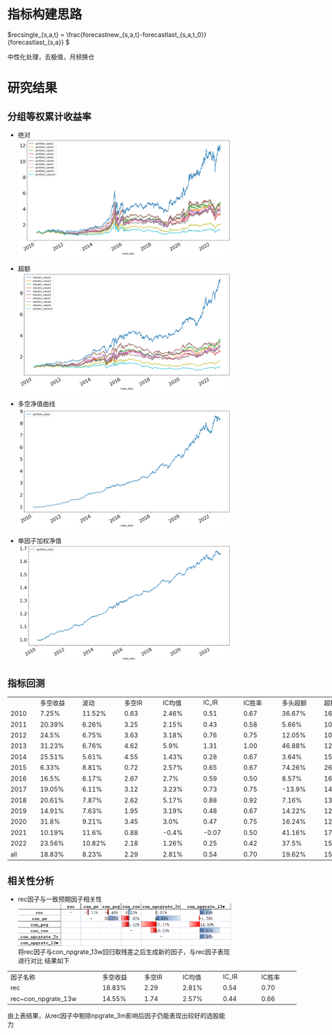 # 指标构建思路

$recsingle_{s,a,t} = \frac{forecastnew_{s,a,t}-forecastlast_{s,a,t_0}}{forecastlast_{s,a}} $

中性化处理，去极值，月频换仓

# 研究结果
## 分组等权累计收益率

- 绝对
![image](https://github.com/zoey-zhijing/analyst-expectations/blob/main/tables%20%26%20plots1/%E5%88%86%E7%BB%84%E7%BB%9D%E5%AF%B9%E6%94%B6%E7%9B%8A.png)

- 超额
![image](https://github.com/zoey-zhijing/analyst-expectations/blob/main/tables%20%26%20plots1/%E5%88%86%E7%BB%84%E8%B6%85%E9%A2%9D%E6%94%B6%E7%9B%8A.png)

- 多空净值曲线
![image](https://github.com/zoey-zhijing/analyst-expectations/blob/main/tables%20%26%20plots1/%E5%A4%9A%E7%A9%BA%E5%87%80%E5%80%BC.png)

- 单因子加权净值
![image](https://github.com/zoey-zhijing/analyst-expectations/blob/main/tables%20%26%20plots1/%E5%8D%95%E5%9B%A0%E5%AD%90%E5%87%80%E5%80%BC.png)


## 指标回测
<table width="1116" border="0" cellpadding="0" cellspacing="0" style='width:669.60pt;border-collapse:collapse;table-layout:fixed;'>
<col width="81" style='width:48.60pt;'/>
<col width="115" span="9" class="xl65" style='mso-width-source:userset;mso-width-alt:3364;'/>
<tr height="24" style='height:14.40pt;'>
<td height="24" width="81" style='height:14.40pt;width:48.60pt;'></td>
<td class="xl66" width="115" style='width:69.00pt;' x:str>&#22810;&#31354;&#25910;&#30410;</td>
<td class="xl66" width="115" style='width:69.00pt;' x:str>&#27874;&#21160;</td>
<td class="xl66" width="115" style='width:69.00pt;' x:str>&#22810;&#31354;IR</td>
<td class="xl66" width="115" style='width:69.00pt;' x:str>IC&#22343;&#20540;</td>
<td class="xl66" width="115" style='width:69.00pt;' x:str>IC_IR</td>
<td class="xl66" width="115" style='width:69.00pt;' x:str>IC&#32988;&#29575;</td>
<td class="xl66" width="115" style='width:69.00pt;' x:str>&#22810;&#22836;&#36229;&#39069;</td>
<td class="xl66" width="115" style='width:69.00pt;' x:str>&#36229;&#39069;&#27874;&#21160;</td>
<td class="xl66" width="115" style='width:69.00pt;' x:str>&#22799;&#26222;&#27604;&#29575;</td>
</tr>
<tr height="24" style='height:14.40pt;'>
<td class="xl66" height="24" style='height:14.40pt;' x:str>2010</td>
<td class="xl65" x:str>7.25%</td>
<td class="xl65" x:str>11.52%</td>
<td class="xl67" x:num="0.62959557901934704">0.63<span style='mso-spacerun:yes;'>&nbsp;</span></td>
<td class="xl65" x:str>2.46%</td>
<td class="xl67" x:num="0.50699407043234301">0.51<span style='mso-spacerun:yes;'>&nbsp;</span></td>
<td class="xl67" x:num="0.66666666666666696">0.67<span style='mso-spacerun:yes;'>&nbsp;</span></td>
<td class="xl65" x:str>36.67%</td>
<td class="xl65" x:str>16.07%</td>
<td class="xl69" x:num="2.28152631473972">2.28<span style='mso-spacerun:yes;'>&nbsp;</span></td>
</tr>
<tr height="24" style='height:14.40pt;'>
<td class="xl66" height="24" style='height:14.40pt;' x:str>2011</td>
<td class="xl65" x:str>20.39%</td>
<td class="xl65" x:str>6.26%</td>
<td class="xl67" x:num="3.2547025059186199">3.25<span style='mso-spacerun:yes;'>&nbsp;</span></td>
<td class="xl65" x:str>2.15%</td>
<td class="xl67" x:num="0.43060943961700998">0.43<span style='mso-spacerun:yes;'>&nbsp;</span></td>
<td class="xl67" x:num="0.58333333333333304">0.58<span style='mso-spacerun:yes;'>&nbsp;</span></td>
<td class="xl65" x:str>5.66%</td>
<td class="xl65" x:str>10.28%</td>
<td class="xl69" x:num="0.55093851270973204">0.55<span style='mso-spacerun:yes;'>&nbsp;</span></td>
</tr>
<tr height="24" style='height:14.40pt;'>
<td class="xl66" height="24" style='height:14.40pt;' x:str>2012</td>
<td class="xl65" x:str>24.5%</td>
<td class="xl65" x:str>6.75%</td>
<td class="xl67" x:num="3.63088093385517">3.63<span style='mso-spacerun:yes;'>&nbsp;</span></td>
<td class="xl65" x:str>3.18%</td>
<td class="xl67" x:num="0.75580804389823697">0.76<span style='mso-spacerun:yes;'>&nbsp;</span></td>
<td class="xl67" x:num="0.75">0.75<span style='mso-spacerun:yes;'>&nbsp;</span></td>
<td class="xl65" x:str>12.05%</td>
<td class="xl65" x:str>10.32%</td>
<td class="xl69" x:num="1.16777615996117">1.17<span style='mso-spacerun:yes;'>&nbsp;</span></td>
</tr>
<tr height="24" style='height:14.40pt;'>
<td class="xl66" height="24" style='height:14.40pt;' x:str>2013</td>
<td class="xl65" x:str>31.23%</td>
<td class="xl65" x:str>6.76%</td>
<td class="xl67" x:num="4.62040392495196">4.62<span style='mso-spacerun:yes;'>&nbsp;</span></td>
<td class="xl65" x:str>5.9%</td>
<td class="xl67" x:num="1.30621104274886">1.31<span style='mso-spacerun:yes;'>&nbsp;</span></td>
<td class="xl67" x:num="1.">1.00<span style='mso-spacerun:yes;'>&nbsp;</span></td>
<td class="xl65" x:str>46.88%</td>
<td class="xl65" x:str>12.98%</td>
<td class="xl69" x:num="3.6119305172805198">3.61<span style='mso-spacerun:yes;'>&nbsp;</span></td>
</tr>
<tr height="24" style='height:14.40pt;'>
<td class="xl66" height="24" style='height:14.40pt;' x:str>2014</td>
<td class="xl65" x:str>25.51%</td>
<td class="xl65" x:str>5.61%</td>
<td class="xl67" x:num="4.5451814221145499">4.55<span style='mso-spacerun:yes;'>&nbsp;</span></td>
<td class="xl65" x:str>1.43%</td>
<td class="xl67" x:num="0.27772201326568102">0.28<span style='mso-spacerun:yes;'>&nbsp;</span></td>
<td class="xl67" x:num="0.66666666666666696">0.67<span style='mso-spacerun:yes;'>&nbsp;</span></td>
<td class="xl65" x:str>3.64%</td>
<td class="xl65" x:str>15.3%</td>
<td class="xl69" x:num="0.23801779942564">0.24<span style='mso-spacerun:yes;'>&nbsp;</span></td>
</tr>
<tr height="24" style='height:14.40pt;'>
<td class="xl66" height="24" style='height:14.40pt;' x:str>2015</td>
<td class="xl65" x:str>6.33%</td>
<td class="xl65" x:str>8.81%</td>
<td class="xl67" x:num="0.71777003589363997">0.72<span style='mso-spacerun:yes;'>&nbsp;</span></td>
<td class="xl65" x:str>2.57%</td>
<td class="xl67" x:num="0.65473587000428701">0.65<span style='mso-spacerun:yes;'>&nbsp;</span></td>
<td class="xl67" x:num="0.66666666666666696">0.67<span style='mso-spacerun:yes;'>&nbsp;</span></td>
<td class="xl65" x:str>74.26%</td>
<td class="xl65" x:str>26.73%</td>
<td class="xl69" x:num="2.77786798057965">2.78<span style='mso-spacerun:yes;'>&nbsp;</span></td>
</tr>
<tr height="24" style='height:14.40pt;'>
<td class="xl66" height="24" style='height:14.40pt;' x:str>2016</td>
<td class="xl65" x:str>16.5%</td>
<td class="xl65" x:str>6.17%</td>
<td class="xl67" x:num="2.6744060788625998">2.67<span style='mso-spacerun:yes;'>&nbsp;</span></td>
<td class="xl65" x:str>2.7%</td>
<td class="xl67" x:num="0.58713153595761303">0.59<span style='mso-spacerun:yes;'>&nbsp;</span></td>
<td class="xl67" x:num="0.5">0.50<span style='mso-spacerun:yes;'>&nbsp;</span></td>
<td class="xl65" x:str>8.57%</td>
<td class="xl65" x:str>16.3%</td>
<td class="xl69" x:num="0.52557788549507301">0.53<span style='mso-spacerun:yes;'>&nbsp;</span></td>
</tr>
<tr height="24" style='height:14.40pt;'>
<td class="xl66" height="24" style='height:14.40pt;' x:str>2017</td>
<td class="xl65" x:str>19.05%</td>
<td class="xl65" x:str>6.11%</td>
<td class="xl67" x:num="3.1167450841696001">3.12<span style='mso-spacerun:yes;'>&nbsp;</span></td>
<td class="xl65" x:str>3.23%</td>
<td class="xl67" x:num="0.73210399306476803">0.73<span style='mso-spacerun:yes;'>&nbsp;</span></td>
<td class="xl67" x:num="0.75">0.75<span style='mso-spacerun:yes;'>&nbsp;</span></td>
<td class="xl65" x:str>-13.9%</td>
<td class="xl65" x:str>14.78%</td>
<td class="xl69" x:num="-0.94051231337895402">-0.94<span style='mso-spacerun:yes;'>&nbsp;</span></td>
</tr>
<tr height="24" style='height:14.40pt;'>
<td class="xl66" height="24" style='height:14.40pt;' x:str>2018</td>
<td class="xl65" x:str>20.61%</td>
<td class="xl65" x:str>7.87%</td>
<td class="xl67" x:num="2.6171612979370802">2.62<span style='mso-spacerun:yes;'>&nbsp;</span></td>
<td class="xl65" x:str>5.17%</td>
<td class="xl67" x:num="0.88377916673759505">0.88<span style='mso-spacerun:yes;'>&nbsp;</span></td>
<td class="xl67" x:num="0.91666666666666696">0.92<span style='mso-spacerun:yes;'>&nbsp;</span></td>
<td class="xl65" x:str>7.16%</td>
<td class="xl65" x:str>13.37%</td>
<td class="xl69" x:num="0.53556805932243501">0.54<span style='mso-spacerun:yes;'>&nbsp;</span></td>
</tr>
<tr height="24" style='height:14.40pt;'>
<td class="xl66" height="24" style='height:14.40pt;' x:str>2019</td>
<td class="xl65" x:str>14.91%</td>
<td class="xl65" x:str>7.63%</td>
<td class="xl67" x:num="1.95307159023665">1.95<span style='mso-spacerun:yes;'>&nbsp;</span></td>
<td class="xl65" x:str>3.19%</td>
<td class="xl67" x:num="0.48353005288907902">0.48<span style='mso-spacerun:yes;'>&nbsp;</span></td>
<td class="xl67" x:num="0.66666666666666696">0.67<span style='mso-spacerun:yes;'>&nbsp;</span></td>
<td class="xl65" x:str>14.22%</td>
<td class="xl65" x:str>12.73%</td>
<td class="xl69" x:num="1.11710692315433">1.12<span style='mso-spacerun:yes;'>&nbsp;</span></td>
</tr>
<tr height="24" style='height:14.40pt;'>
<td class="xl66" height="24" style='height:14.40pt;' x:str>2020</td>
<td class="xl65" x:str>31.8%</td>
<td class="xl65" x:str>9.21%</td>
<td class="xl67" x:num="3.4526062566795099">3.45<span style='mso-spacerun:yes;'>&nbsp;</span></td>
<td class="xl65" x:str>3.0%</td>
<td class="xl67" x:num="0.46778812716849499">0.47<span style='mso-spacerun:yes;'>&nbsp;</span></td>
<td class="xl67" x:num="0.75">0.75<span style='mso-spacerun:yes;'>&nbsp;</span></td>
<td class="xl65" x:str>16.24%</td>
<td class="xl65" x:str>12.48%</td>
<td class="xl69" x:num="1.3008479902262899">1.30<span style='mso-spacerun:yes;'>&nbsp;</span></td>
</tr>
<tr height="24" style='height:14.40pt;'>
<td class="xl66" height="24" style='height:14.40pt;' x:str>2021</td>
<td class="xl65" x:str>10.19%</td>
<td class="xl65" x:str>11.6%</td>
<td class="xl67" x:num="0.87844178446721599">0.88<span style='mso-spacerun:yes;'>&nbsp;</span></td>
<td class="xl65" x:str>-0.4%</td>
<td class="xl67" x:num="-7.3910734253372495e-002">-0.07<span style='mso-spacerun:yes;'>&nbsp;</span></td>
<td class="xl67" x:num="0.5">0.50<span style='mso-spacerun:yes;'>&nbsp;</span></td>
<td class="xl65" x:str>41.16%</td>
<td class="xl65" x:str>17.43%</td>
<td class="xl69" x:num="2.36154906246826">2.36<span style='mso-spacerun:yes;'>&nbsp;</span></td>
</tr>
<tr height="24" style='height:14.40pt;'>
<td class="xl66" height="24" style='height:14.40pt;' x:str>2022</td>
<td class="xl65" x:str>23.56%</td>
<td class="xl65" x:str>10.82%</td>
<td class="xl67" x:num="2.1778770914416001">2.18<span style='mso-spacerun:yes;'>&nbsp;</span></td>
<td class="xl65" x:str>1.26%</td>
<td class="xl67" x:num="0.25355290051148899">0.25<span style='mso-spacerun:yes;'>&nbsp;</span></td>
<td class="xl67" x:num="0.41666666666666702">0.42<span style='mso-spacerun:yes;'>&nbsp;</span></td>
<td class="xl65" x:str>37.5%</td>
<td class="xl65" x:str>15.14%</td>
<td class="xl69" x:num="2.4761507678771801">2.48<span style='mso-spacerun:yes;'>&nbsp;</span></td>
</tr>
<tr height="24" style='height:14.40pt;'>
<td class="xl66" height="24" style='height:14.40pt;' x:str>all</td>
<td class="xl68" x:num="0.1883">18.83%</td>
<td class="xl68" x:num="8.2299999999999998e-002">8.23%</td>
<td class="xl67" x:num="2.2879860000000001">2.29<span style='mso-spacerun:yes;'>&nbsp;</span></td>
<td class="xl68" x:num="2.81e-002">2.81%</td>
<td class="xl67" x:num="0.54441949000000001">0.54<span style='mso-spacerun:yes;'>&nbsp;</span></td>
<td class="xl67" x:num="0.70198669999999996">0.70<span style='mso-spacerun:yes;'>&nbsp;</span></td>
<td class="xl68" x:num="0.19620000000000001">19.62%</td>
<td class="xl68" x:num="0.1547">15.47%</td>
<td class="xl69" x:num="1.2681055299999999">1.27<span style='mso-spacerun:yes;'>&nbsp;</span></td>
</tr>
</table>

## 相关性分析
- rec因子与一致预期因子相关性
![image](https://github.com/zoey-zhijing/analyst-expectations/blob/main/tables%20%26%20plots1/%E5%9B%A0%E5%AD%90%E7%9B%B8%E5%85%B3%E6%80%A7.png)
将rec因子与con_npgrate_13w回归取残差之后生成新的因子，与rec因子表现进行对比
结果如下
<table width="815" border="0" cellpadding="0" cellspacing="0" style='width:489.00pt;border-collapse:collapse;table-layout:fixed;'>
<col width="240" style='mso-width-source:userset;mso-width-alt:7021;'/>
<col width="115" span="5" style='mso-width-source:userset;mso-width-alt:3364;'/>
<tr height="24" style='height:14.40pt;'>
   <td class="xl65" height="24" width="240" style='height:14.40pt;width:144.00pt;' x:str>&#22240;&#23376;&#21517;&#31216;</td>
   <td class="xl65" width="115" style='width:69.00pt;' x:str>&#22810;&#31354;&#25910;&#30410;</td>
   <td class="xl65" width="115" style='width:69.00pt;' x:str>&#22810;&#31354;IR</td>
   <td class="xl65" width="115" style='width:69.00pt;' x:str>IC&#22343;&#20540;</td>
   <td class="xl65" width="115" style='width:69.00pt;' x:str>IC_IR</td>
   <td class="xl65" width="115" style='width:69.00pt;' x:str>IC&#32988;&#29575;</td>
</tr>
<tr height="24" style='height:14.40pt;'>
   <td class="xl66" height="24" style='height:14.40pt;' x:str>rec</td>
   <td class="xl67" x:num="0.1883">18.83%</td>
   <td class="xl68" x:num="2.2879860000000001">2.29<span style='mso-spacerun:yes;'>&nbsp;</span></td>
   <td class="xl67" x:num="2.81e-002">2.81%</td>
   <td class="xl68" x:num="0.54441949000000001">0.54<span style='mso-spacerun:yes;'>&nbsp;</span></td>
   <td class="xl68" x:num="0.70198669999999996">0.70<span style='mso-spacerun:yes;'>&nbsp;</span></td>
</tr>
<tr height="24" style='height:14.40pt;'>
   <td class="xl65" height="24" style='height:14.40pt;' x:str>rec~con_npgrate_13w</td>
   <td class="xl67" x:num="0.14549999999999999">14.55%</td>
   <td class="xl69" x:num="1.7363977844926">1.74<span style='mso-spacerun:yes;'>&nbsp;</span></td>
   <td class="xl67" x:num="2.5700000000000001e-002">2.57%</td>
   <td class="xl68" x:num="0.44135442262640101">0.44<span style='mso-spacerun:yes;'>&nbsp;</span></td>
   <td class="xl68" x:num="0.66225164999999997">0.66<span style='mso-spacerun:yes;'>&nbsp;</span></td>
</tr>
</table>

由上表结果，从rec因子中剔除npgrate_3m影响后因子仍能表现出较好的选股能力
